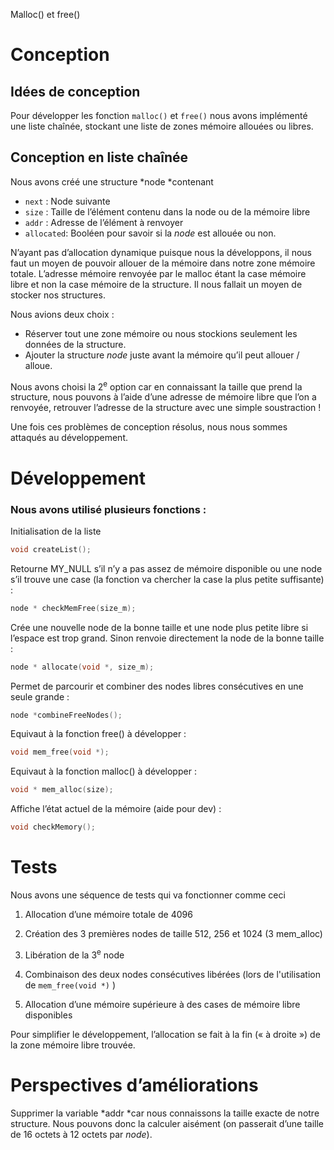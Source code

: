 Malloc() et free()

Conception
==========

Idées de conception
-------------------

Pour développer les fonction <code>malloc()</code> et <code>free()</code> nous avons implémenté une liste chaînée, stockant une liste de zones mémoire allouées ou libres.

Conception en liste chaînée
---------------------------

Nous avons créé une structure *node *contenant

-   <code>next</code> : Node suivante
-   <code>size</code> : Taille de l’élément contenu dans la node ou de la mémoire libre
-   <code>addr</code> : Adresse de l’élément à renvoyer
-   <code>allocated</code>: Booléen pour savoir si la *node* est allouée ou non.

N’ayant pas d’allocation dynamique puisque nous la développons, il nous faut un moyen de pouvoir allouer de la mémoire dans notre zone mémoire totale. L’adresse mémoire renvoyée par le malloc étant la case mémoire libre et non la case mémoire de la structure. Il nous fallait un moyen de stocker nos structures.

Nous avions deux choix :

-   Réserver tout une zone mémoire ou nous stockions seulement les données de la structure.
-   Ajouter la structure *node* juste avant la mémoire qu’il peut allouer / alloue.

Nous avons choisi la 2<sup>e</sup> option car en connaissant la taille que prend la structure, nous pouvons à l’aide d’une adresse de mémoire libre que l’on a renvoyée, retrouver l’adresse de la structure avec une simple soustraction !

Une fois ces problèmes de conception résolus, nous nous sommes attaqués au développement.

Développement
=============

### Nous avons utilisé plusieurs fonctions :

Initialisation de la liste
```c
void createList();
```

Retourne MY_NULL  s’il n’y a pas assez de mémoire disponible ou une node s’il trouve une case (la fonction va chercher la case la plus petite suffisante) :
```c
node * checkMemFree(size_m);
```

Crée une nouvelle node de la bonne taille et une node plus petite libre si l’espace est trop grand. Sinon renvoie directement la node de la bonne taille :
```c
node * allocate(void *, size_m);
```

Permet de parcourir et combiner des nodes libres consécutives en une seule grande : 
```c
node *combineFreeNodes();
```

Equivaut à la fonction free() à développer :
```c
void mem_free(void *); 
```

Equivaut à la fonction malloc() à développer :
```c
void * mem_alloc(size);
```

Affiche l’état actuel de la mémoire (aide pour dev) :
```c
void checkMemory();
```

Tests
=====

Nous avons une séquence de tests qui va fonctionner comme ceci

1.  Allocation d’une mémoire totale de 4096
2.  Création des 3 premières nodes de taille 512, 256 et 1024 (3 mem_alloc)
3.  Libération de la 3<sup>e</sup> node
4.  Combinaison des deux nodes consécutives libérées (lors de l'utilisation de <code>mem_free(void *)</code> )

1.  Allocation d’une mémoire supérieure à des cases de mémoire libre disponibles

Pour simplifier le développement, l’allocation se fait à la fin (« à droite ») de la zone mémoire libre trouvée.

Perspectives d’améliorations
============================

Supprimer la variable *addr *car nous connaissons la taille exacte de notre structure. Nous pouvons donc la calculer aisément (on passerait d’une taille de 16 octets à 12 octets par *node*).
